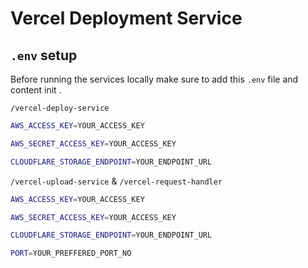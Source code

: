 # Vercel Deployment Service



## ```.env``` setup 

Before running the services locally make sure to add this ```.env``` file and content init .

```/vercel-deploy-service```
```bash
AWS_ACCESS_KEY=YOUR_ACCESS_KEY

AWS_SECRET_ACCESS_KEY=YOUR_ACCESS_KEY

CLOUDFLARE_STORAGE_ENDPOINT=YOUR_ENDPOINT_URL
```

```/vercel-upload-service```  & ```/vercel-request-handler```
```bash
AWS_ACCESS_KEY=YOUR_ACCESS_KEY

AWS_SECRET_ACCESS_KEY=YOUR_ACCESS_KEY

CLOUDFLARE_STORAGE_ENDPOINT=YOUR_ENDPOINT_URL

PORT=YOUR_PREFFERED_PORT_NO
```
